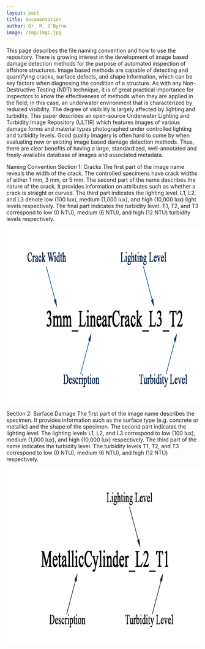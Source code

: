```yaml
--- 
layout: post
title: Documentation
author: Dr. M. O'Byrne
image: /img/imgC.jpg
---
```


This page describes the file naming convention and how to use the repository. There is growing interest in the development of image based damage detection methods for the purpose of automated inspection of offshore structures. Image based methods are capable of detecting and quantifying cracks, surface defects, and shape information, which can be key factors when diagnosing the condition of a structure. As with any Non-Destructive Testing (NDT) technique, it is of great practical importance for inspectors to know the effectiveness of  methods when they are applied in the field; in this case, an underwater environment that is characterized by reduced visibility. The degree of visibility is largely affected by lighting and turbidity. This paper describes an open-source Underwater Lighting and Turbidity Image Repository (ULTIR) which features images of various damage forms and material types photographed under controlled lighting and turbidity levels. Good quality imagery is often hard to come by when evaluating new or existing image based damage detection methods. Thus, there are clear benefits of having a large, standardized, well-annotated and freely-available database of images and associated metadata.

Naming Convention
Section 1: Cracks
The first part of the image name reveals the width of the crack. The controlled specimens have crack widths of either 1 mm, 3 mm, or 5 mm.
The second part of the name describes the nature of the crack. It provides information on attributes such as whether a crack is straight or curved.
The third part indicates the lighting level. L1, L2, and L3 denote low (100 lux), medium (1,000 lux), and high (10,000 lux) light levels respectively.
The final part indicates the turbidity level. T1, T2, and T3 correspond to low (0 NTU), medium (6 NTU), and high (12 NTU) turbidity levels respectively.

<img src="/img/CrackNamingConvention1.png" alt="Crack naming convention" width="957" height="459">

Section 2: Surface Damage
The first part of the image name describes the specimen. It provides information such as the surface type (e.g. concrete or metallic) and the shape of the specimen.
The second part indicates the lighting level. The lighting levels L1, L2, and L3 correspond to low (100 lux), medium (1,000 lux), and high (10,000 lux) respectively.
The third part of the name indicates the turbidity level. The turbidity levels T1, T2, and T3 correspond to low (0 NTU), medium (6 NTU), and high (12 NTU) respectively.

<img src="/img/SurfaceNamingConvention1.png" alt="Surface naming convention" width="957" height="459">